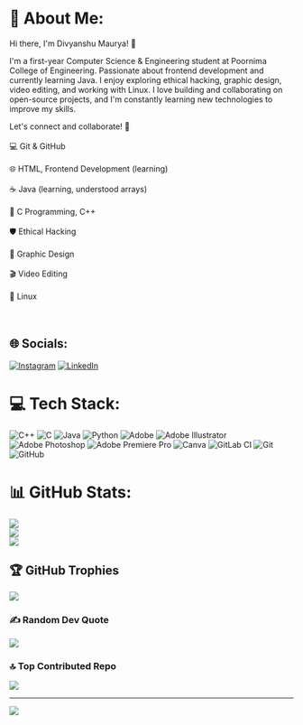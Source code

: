 # 💫 About Me:
Hi there, I'm Divyanshu Maurya! 👋

I'm a first-year Computer Science & Engineering student at Poornima College of Engineering. Passionate about frontend development and currently learning Java. I enjoy exploring ethical hacking, graphic design, video editing, and working with Linux. I love building and collaborating on open-source projects, and I'm constantly learning new technologies to improve my skills.

Let's connect and collaborate! 🚀
<br><br>💻 Git & GitHub<br><br>🌐 HTML, Frontend Development (learning)<br><br>☕ Java (learning, understood arrays)<br><br>🔢 C Programming, C++<br><br>🛡 Ethical Hacking<br><br>🎨 Graphic Design<br><br>🎬 Video Editing<br><br>🐧 Linux<br><br><br>


## 🌐 Socials:
[![Instagram](https://img.shields.io/badge/Instagram-%23E4405F.svg?logo=Instagram&logoColor=white)](https://instagram.com/divy1436) [![LinkedIn](https://img.shields.io/badge/LinkedIn-%230077B5.svg?logo=linkedin&logoColor=white)](https://www.linkedin.com/in/divyanshu-maurya-b5278b309/) 

# 💻 Tech Stack:
![C++](https://img.shields.io/badge/c++-%2300599C.svg?style=for-the-badge&logo=c%2B%2B&logoColor=white) ![C](https://img.shields.io/badge/c-%2300599C.svg?style=for-the-badge&logo=c&logoColor=white) ![Java](https://img.shields.io/badge/java-%23ED8B00.svg?style=for-the-badge&logo=openjdk&logoColor=white) ![Python](https://img.shields.io/badge/python-3670A0?style=for-the-badge&logo=python&logoColor=ffdd54) ![Adobe](https://img.shields.io/badge/adobe-%23FF0000.svg?style=for-the-badge&logo=adobe&logoColor=white) ![Adobe Illustrator](https://img.shields.io/badge/adobe%20illustrator-%23FF9A00.svg?style=for-the-badge&logo=adobe%20illustrator&logoColor=white) ![Adobe Photoshop](https://img.shields.io/badge/adobe%20photoshop-%2331A8FF.svg?style=for-the-badge&logo=adobe%20photoshop&logoColor=white) ![Adobe Premiere Pro](https://img.shields.io/badge/Adobe%20Premiere%20Pro-9999FF.svg?style=for-the-badge&logo=Adobe%20Premiere%20Pro&logoColor=white) ![Canva](https://img.shields.io/badge/Canva-%2300C4CC.svg?style=for-the-badge&logo=Canva&logoColor=white) ![GitLab CI](https://img.shields.io/badge/gitlab%20CI-%23181717.svg?style=for-the-badge&logo=gitlab&logoColor=white) ![Git](https://img.shields.io/badge/git-%23F05033.svg?style=for-the-badge&logo=git&logoColor=white) ![GitHub](https://img.shields.io/badge/github-%23121011.svg?style=for-the-badge&logo=github&logoColor=white)
# 📊 GitHub Stats:
![](https://github-readme-stats.vercel.app/api?username=divy1436&theme=dark&hide_border=false&include_all_commits=false&count_private=false)<br/>
![](https://github-readme-streak-stats.herokuapp.com/?user=divy1436&theme=dark&hide_border=false)<br/>
![](https://github-readme-stats.vercel.app/api/top-langs/?username=divy1436&theme=dark&hide_border=false&include_all_commits=false&count_private=false&layout=compact)

## 🏆 GitHub Trophies
![](https://github-profile-trophy.vercel.app/?username=divy1436&theme=radical&no-frame=false&no-bg=true&margin-w=4)

### ✍ Random Dev Quote
![](https://quotes-github-readme.vercel.app/api?type=horizontal&theme=radical)

### 🔝 Top Contributed Repo
![](https://github-contributor-stats.vercel.app/api?username=divy1436&limit=5&theme=dark&combine_all_yearly_contributions=true)

---
[![](https://visitcount.itsvg.in/api?id=divy1436&icon=0&color=0)](https://visitcount.itsvg.in)

<!-- Proudly created with GPRM ( https://gprm.itsvg.in ) -->
